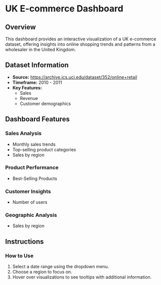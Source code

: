 # UK E-commerce Dashboard

## Overview

This dashboard provides an interactive visualization of a UK e-commerce dataset, offering insights into online shopping trends and patterns from a wholesaler in the United Kingdom.

## Dataset Information

* **Source:** https://archive.ics.uci.edu/dataset/352/online+retail
* **Timeframe:** 2010 - 2011
* **Key Features:**
	+ Sales
	+ Revenue
	+ Customer demographics

## Dashboard Features

### Sales Analysis

* Monthly sales trends
* Top-selling product categories
* Sales by region

### Product Performance

* Best-Selling Products

### Customer Insights

* Number of users

### Geographic Analysis

* Sales by region
  
## Instructions

### How to Use

1. Select a date range using the dropdown menu.
2. Choose a region to focus on.
3. Hover over visualizations to see tooltips with additional information.




